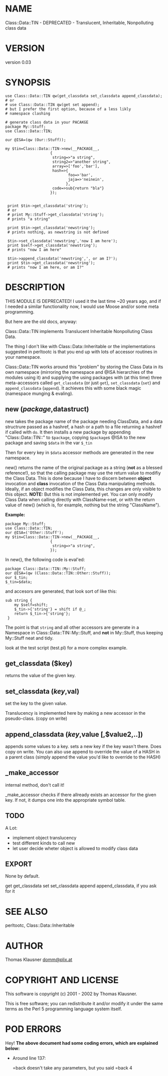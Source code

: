 # NAME

Class::Data::TIN - DEPRECATED - Translucent, Inheritable, Nonpolluting class data

# VERSION

version 0.03

# SYNOPSIS

    use Class::Data::TIN qw(get_classdata set_classdata append_classdata);
    # or
    # use Class::Data::TIN qw(get set append);
    # but I prefer the first option, because of a less likly
    # namespace clashing

    # generate class data in your PACAKGE
    package My::Stuff;
    use Class::Data::TIN;

    our @ISA=(qw (Our::Stuff));

    my $tin=Class::Data::TIN->new(__PACKAGE__,
                        {
                         string=>"a string",
                         string2=>"another string",
                         array=>['foo','bar'],
                         hash=>{
                                foo=>'bar',
                                jaja=>'neinein',
                               },
                         code=>sub{return "bla"}
                        });


     print $tin->get_classdata('string');
     # or
     # print My::Stuff->get_classdata('string');
     # prints "a string"

     print $tin->get_classdata('newstring');
     # prints nothing, as newstring is not defined

     $tin->set_classdata('newstring','now I am here');
     print $self->get_classdata('newstring');
     # prints "now I am here"

     $tin->append_classdata('newstring',', or am I?');
     print $tin->get_classdata('newstring');
     # prints "now I am here, or am I?"

# DESCRIPTION

THIS MODULE IS DEPRECATED! I used it the last time ~20 years ago, and if I needed a similar functionality now, I would use Moose and/or some meta programming.

But here are the old docs, anyway:

Class::Data::TIN implements Translucent Inheritable Nonpolluting Class Data.

The thing I don't like with Class::Data::Inheritable or the implementations suggested in perltootc is that you end up with lots of accessor routines in your namespace.

Class::Data::TIN works around this "problem" by storing the Class Data in its own namespace (mirroring the namespace and @ISA hierarchies of the modules using it) and supplying the using packages with (at this time) three meta-accessors called `get_classdata` (or just `get`), `set_classdata` (`set`) and `append_classdata` (`append`). It achieves this with some black magic (namespace munging & evaling).

## new ($package,$datastruct)

new takes the package name of the package needing ClassData, and a data structrure passed as a hashref, a hash or a path to a file returning a hashref if called with `do`. It then installs a new package by appending "Class::Data::TIN::" to `$package`, copying `$package`s @ISA to the new package and saving `$data` in the var `$_tin`

Then for every key in `$data` accessor methods are generated in the new namespace.

new() returns the name of the original package as a string (**not** as a blessed reference!), so that the calling package may use the return value to modifiy the Class Data. This is done because I have to discern between **object** invocation and **class** invocation of the Class Data manipulating methods. Ideally, if an object modifies the Class Data, this changes are only visible to this object. **NOTE:** But this is not implemented yet. You can only modify Class Data when calling directly with ClassName->set, or with the return value of new() (which is, for example, nothing but the string "ClassName").

**Example:**

    package My::Stuff;
    use Class::Data::TIN;
    our @ISA=('Other::Stuff');
    my $tin=Class::Data::TIN->new(__PACKAGE__,
                        {
                         string=>"a string",
                        });

In new(), the following code is eval'ed:

    package Class::Data::TIN::My::Stuff;
    our @ISA=(qw (Class::Data::TIN::Other::Stuff));
    our $_tin;
    $_tin=$data;

and accesors are generated, that look sort of like this:

    sub string {
        my $self=shift;
        $_tin->{'string'} = shift if @_;
        return $_tin->{'string'};
     }

The point is that `string` and all other accessors are generate in a Namespace in Class::Data::TIN::My::Stuff, and **not** in My::Stuff, thus keeping My::Stuff neat and tidy.

look at the test script (test.pl) for a more complex example.

## get\_classdata ($key)

returns the value of the given key.

## set\_classdata ($key,$val)

set the key to the given value.

Translucency is implemented here by making a new accessor in the pseudo-class. (copy on write)

## append\_classdata ($key,$value \[,$value2,..\])

appends some values to a key. sets a new key if the key wasn't there. Does copy on write. You can also use append to override the value of a HASH in a parent class (simply append the value you'd like to override to the HASH)

## \_make\_accessor

internal method, don't call it!

\_make\_accessor checks if there allready exists an accessor for the given key. If not, it dumps one into the appropriate symbol table.

## TODO

A Lot:

- implement object translucency
- test different kinds to call new
- let user decide wheter object is allowed to modify class data

## EXPORT

None by default.

get get\_classdata set set\_classdata append append\_classdata, if you ask for it

# SEE ALSO

perltootc, Class::Data::Inheritable

# AUTHOR

Thomas Klausner <domm@plix.at>

# COPYRIGHT AND LICENSE

This software is copyright (c) 2001 - 2002 by Thomas Klausner.

This is free software; you can redistribute it and/or modify it under
the same terms as the Perl 5 programming language system itself.

# POD ERRORS

Hey! **The above document had some coding errors, which are explained below:**

- Around line 137:

    &#x3d;back doesn't take any parameters, but you said =back 4
